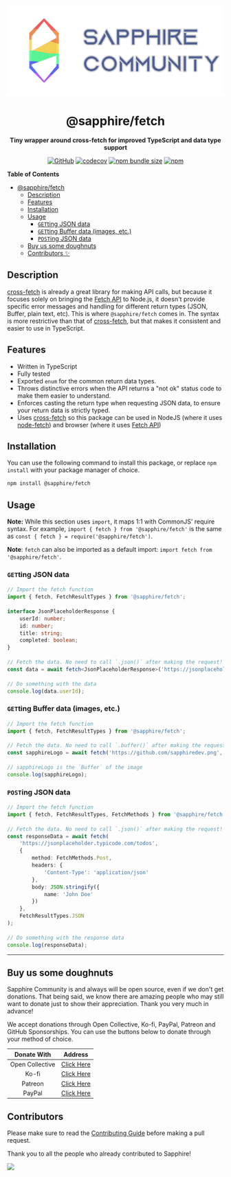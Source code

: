 <div align="center">

![Sapphire Logo](https://raw.githubusercontent.com/sapphiredev/assets/main/banners/SapphireCommunity.png)

# @sapphire/fetch

**Tiny wrapper around cross-fetch for improved TypeScript and data type support**

[![GitHub](https://img.shields.io/github/license/sapphiredev/utilities)](https://github.com/sapphiredev/utilities/blob/main/LICENSE.md)
[![codecov](https://codecov.io/gh/sapphiredev/utilities/branch/main/graph/badge.svg?token=OEGIV6RFDO)](https://codecov.io/gh/sapphiredev/utilities)
[![npm bundle size](https://img.shields.io/bundlephobia/min/@sapphire/fetch?logo=webpack&style=flat-square)](https://bundlephobia.com/result?p=@sapphire/fetch)
[![npm](https://img.shields.io/npm/v/@sapphire/fetch?color=crimson&logo=npm&style=flat-square)](https://www.npmjs.com/package/@sapphire/fetch)

</div>

**Table of Contents**

-   [@sapphire/fetch](#sapphirefetch)
    -   [Description](#description)
    -   [Features](#features)
    -   [Installation](#installation)
    -   [Usage](#usage)
        -   [`GET`ting JSON data](#getting-json-data)
        -   [`GET`ting Buffer data (images, etc.)](#getting-buffer-data-images-etc)
        -   [`POST`ing JSON data](#posting-json-data)
    -   [Buy us some doughnuts](#buy-us-some-doughnuts)
    -   [Contributors ✨](#contributors-%E2%9C%A8)

## Description

[cross-fetch] is already a great library for making API calls, but because it focuses solely on bringing the [Fetch API](https://developer.mozilla.org/en-US/docs/Web/API/Fetch_API) to Node.js, it doesn't provide specific error messages and handling for different return types (JSON, Buffer, plain text, etc). This is where `@sapphire/fetch` comes in. The syntax is more restrictive than that of [cross-fetch], but that makes it consistent and easier to use in TypeScript.

## Features

-   Written in TypeScript
-   Fully tested
-   Exported `enum` for the common return data types.
-   Throws distinctive errors when the API returns a "not ok" status code to make them easier to understand.
-   Enforces casting the return type when requesting JSON data, to ensure your return data is strictly typed.
-   Uses [cross-fetch] so this package can be used in NodeJS (where it uses [node-fetch]) and browser (where it uses [Fetch API](https://developer.mozilla.org/en-US/docs/Web/API/Fetch_API))

## Installation

You can use the following command to install this package, or replace `npm install` with your package manager of choice.

```sh
npm install @sapphire/fetch
```

## Usage

**Note:** While this section uses `import`, it maps 1:1 with CommonJS' require syntax. For example, `import { fetch } from '@sapphire/fetch'` is the same as `const { fetch } = require('@sapphire/fetch')`.

**Note**: `fetch` can also be imported as a default import: `import fetch from '@sapphire/fetch'`.

### `GET`ting JSON data

```typescript
// Import the fetch function
import { fetch, FetchResultTypes } from '@sapphire/fetch';

interface JsonPlaceholderResponse {
	userId: number;
	id: number;
	title: string;
	completed: boolean;
}

// Fetch the data. No need to call `.json()` after making the request!
const data = await fetch<JsonPlaceholderResponse>('https://jsonplaceholder.typicode.com/todos/1', FetchResultTypes.JSON);

// Do something with the data
console.log(data.userId);
```

### `GET`ting Buffer data (images, etc.)

```typescript
// Import the fetch function
import { fetch, FetchResultTypes } from '@sapphire/fetch';

// Fetch the data. No need to call `.buffer()` after making the request!
const sapphireLogo = await fetch('https://github.com/sapphiredev.png', FetchResultTypes.Buffer);

// sapphireLogo is the `Buffer` of the image
console.log(sapphireLogo);
```

### `POST`ing JSON data

```typescript
// Import the fetch function
import { fetch, FetchResultTypes, FetchMethods } from '@sapphire/fetch';

// Fetch the data. No need to call `.json()` after making the request!
const responseData = await fetch(
	'https://jsonplaceholder.typicode.com/todos',
	{
		method: FetchMethods.Post,
		headers: {
			'Content-Type': 'application/json'
		},
		body: JSON.stringify({
			name: 'John Doe'
		})
	},
	FetchResultTypes.JSON
);

// Do something with the response data
console.log(responseData);
```

---

## Buy us some doughnuts

Sapphire Community is and always will be open source, even if we don't get donations. That being said, we know there are amazing people who may still want to donate just to show their appreciation. Thank you very much in advance!

We accept donations through Open Collective, Ko-fi, PayPal, Patreon and GitHub Sponsorships. You can use the buttons below to donate through your method of choice.

|   Donate With   |                       Address                       |
| :-------------: | :-------------------------------------------------: |
| Open Collective | [Click Here](https://sapphirejs.dev/opencollective) |
|      Ko-fi      |      [Click Here](https://sapphirejs.dev/kofi)      |
|     Patreon     |    [Click Here](https://sapphirejs.dev/patreon)     |
|     PayPal      |     [Click Here](https://sapphirejs.dev/paypal)     |

## Contributors

Please make sure to read the [Contributing Guide][contributing] before making a pull request.

Thank you to all the people who already contributed to Sapphire!

<a href="https://github.com/sapphiredev/utilities/graphs/contributors">
  <img src="https://contrib.rocks/image?repo=sapphiredev/utilities" />
</a>

[contributing]: https://github.com/sapphiredev/.github/blob/main/.github/CONTRIBUTING.md

<!-- LINKS -->

[node-fetch]: https://github.com/node-fetch/node-fetch
[cross-fetch]: https://github.com/lquixada/cross-fetch
